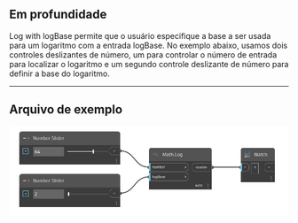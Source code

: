 ## Em profundidade
Log with logBase permite que o usuário especifique a base a ser usada para um logaritmo com a entrada logBase. No exemplo abaixo, usamos dois controles deslizantes de número, um para controlar o número de entrada para localizar o logaritmo e um segundo controle deslizante de número para definir a base do logaritmo.
___
## Arquivo de exemplo

![Log (number, logBase)](./DSCore.Math.Log(number,%20logBase)_img.jpg)

